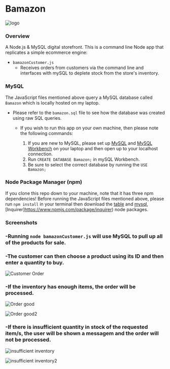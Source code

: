 # Bamazon

![logo](https://github.com/medcoguy/Bamazon/blob/master/images/Logo.png)

### Overview
A Node.js &amp; MySQL digital storefront. This is a command line Node app that replicates a simple ecommerce engine:

- `bamazonCustomer.js` 
  - Receives orders from customers via the command line and interfaces with mySQL to deplete stock from the store's inventory.

### MySQL
The JavaScript files mentioned above query a MySQL database called `Bamazon` which is locally hosted on my laptop.

- Please refer to the `bamazon.sql` file to see how the database was created using raw SQL queries.

  - If you wish to run this app on your own machine, then please note the following commands:

    1. If you are new to MySQL, please set up [MySQL](http://dev.mysql.com/downloads/mysql/) and [MySQL Workbench](http://dev.mysql.com/downloads/workbench/) on your laptop and then open up to your localhost connection.
    2. Run `CREATE DATABASE Bamazon;` in mySQL Workbench.
    3. Be sure to select the correct database by running the `USE Bamazon;` 

### Node Package Manager (npm)
If you clone this repo down to your machine, note that it has three npm dependencies!
Before running the JavaScript files mentioned above, please run `npm install` in your terminal then      download the [table](https://www.npmjs.com/package/cli-table3) and [mysql](https://www.npmjs.com/package/mysql), [Inquirer]https://www.npmjs.com/package/inquirer) node packages.

### Screenshots
 <a name="customer"></a>

### -Running `node bamazonCustomer.js` will use MySQL to pull up all of the products for sale.
### -The customer can then choose a product using its ID and then enter a quantity to buy. 

![Customer Order](https://github.com/medcoguy/Bamazon/blob/master/images/Which%20item.JPG)
    
### -If the inventory has enough items, the order will be processed.
![Order good](https://github.com/medcoguy/Bamazon/blob/master/images/success.JPG)

![Order good2](https://github.com/medcoguy/Bamazon/blob/master/images/success2.JPG)
### -If there is insufficient quantity in stock of the requested item/s, the user will be shown a messagem and the order will not be processed.
![insufficient inventory](https://github.com/medcoguy/Bamazon/blob/master/images/insufficient.JPG)
       
![insufficient inventory2](https://github.com/medcoguy/Bamazon/blob/master/images/insufficient2.JPG)
